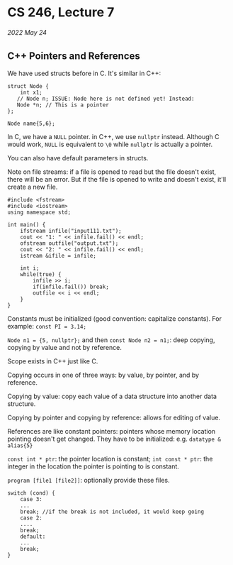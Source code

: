 # CS 246, Lecture 7
###### 2022 May 24

## C++ Pointers and References
We have used structs before in C. It's similar in C++:
```
struct Node {
    int x1;
   // Node n; ISSUE: Node here is not defined yet! Instead:
   Node *n; // This is a pointer
};

Node name{5,6};
```
In C, we have a `NULL` pointer. in C++, we use `nullptr` instead. Although C would work, `NULL` is equivalent to `\0` while 
`nullptr` is actually a pointer. 

You can also have default parameters in structs.

Note on file streams: if a file is opened to read but the file doesn't exist, there will be an error. But if the file is 
opened to write and doesn't exist, it'll create a new file.
``` 
#include <fstream>
#include <iostream>
using namespace std;

int main() {
    ifstream infile("input111.txt");
    cout << "1: " << infile.fail() << endl;
    ofstream outfile("output.txt");
    cout << "2: " << infile.fail() << endl;
    istream &ifile = infile;

    int i;
    while(true) {
        infile >> i;
        if(infile.fail()) break;
        outfile << i << endl;
    }
}
```
Constants must be initialized (good convention: capitalize constants). For example: `const PI = 3.14;`

`Node n1 = {5, nullptr};` and then `const Node n2 = n1;`: deep copying, copying by value and not by reference.

Scope exists in C++ just like C.

Copying occurs in one of three ways: by value, by pointer, and by reference.

Copying by value: copy each value of a data structure into another data structure.

Copying by pointer and copying by reference: allows for editing of value. 

References are like constant pointers: pointers whose memory location pointing doesn't get changed. They have to be initialized:
e.g. `datatype & alias{5}`

`const int * ptr`: the pointer location is constant; `int const * ptr`: the integer in the location the pointer is pointing to is constant.

`program [file1 [file2]]`: optionally provide these files. 

```
switch (cond) {
    case 3: 
    ...
    break; //if the break is not included, it would keep going
    case 2: 
    ....
    break;
    default: 
    ...
    break;
}
```